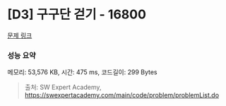 # [D3] 구구단 걷기 - 16800 

[문제 링크](https://swexpertacademy.com/main/code/problem/problemDetail.do?contestProbId=AYaf9W8afyMDFAQ9) 

### 성능 요약

메모리: 53,576 KB, 시간: 475 ms, 코드길이: 299 Bytes



> 출처: SW Expert Academy, https://swexpertacademy.com/main/code/problem/problemList.do